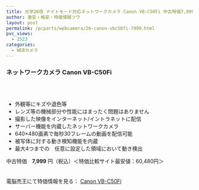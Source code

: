 ```yaml
---
title: 光学26倍 ナイトモード対応ネットワークカメラ Canon VB-C50Fi 中古特価7,999円！
author: 激安・格安・特価情報ツウ
layout: post
permalink: /pcparts/webcamera/26-canon-vbc50fi-7999.html
pvc_views:
  - 2523
categories:
  - WEBカメラ
---
```

### ネットワークカメラ Canon VB-C50Fi

<div class="img-bg2 img_L">
  <a href="http://px.a8.net/svt/ejp?a8mat=1ZT1PU+9FYJYY+2C7O+BWGDT&#038;a8ejpredirect=http%3A%2F%2Fwww.dennobaio.jp%2Fshopdetail%2F009001000121" title="ネットワークカメラ Canon VB-C50Fi" target="_blank"><br /> </a><br /> <img border="0" src="http://i1.wp.com/www19.a8.net/0.gif?resize=1%2C1" alt="" data-recalc-dims="1" />
</div>

<!--more-->

  * 外観等にキズや退色等
  * レンズ等の機械部分や性能にはまったく問題はありません
  * 撮影した映像をインターネット/イントラネットに配信
  * サーバー機能を内蔵したネットワークカメラ
  * 640×480画素で毎秒30フレームの動画を配信可能
  * 被写体に対する動き検知機能を内蔵
  * 最大4つまでの　任意に設定した領域において動き検出

中古特価　<span class="tokka-price"><strong>7,999</strong></span> 円（税込）＜特価比較サイト最安値：60,480円＞

　  
電脳売王にて特価情報を見る： <span class="fs150p"><a href="http://px.a8.net/svt/ejp?a8mat=1ZT1PU+9FYJYY+2C7O+BWGDT&#038;a8ejpredirect=http%3A%2F%2Fwww.dennobaio.jp%2Fshopdetail%2F009001000121" target="_blank">Canon VB-C50Fi</a></span>